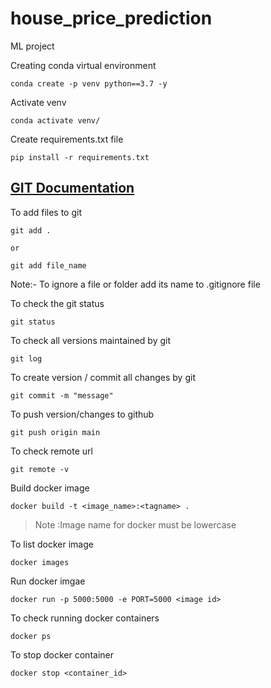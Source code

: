 # house_price_prediction
ML project

Creating conda virtual environment
```
conda create -p venv python==3.7 -y
```
Activate venv
```
conda activate venv/
```
Create requirements.txt file
```
pip install -r requirements.txt
```
## [GIT Documentation](https://git-scm.com/docs/gittutorial)

To add files to git
```
git add .

or

git add file_name
```
Note:- To ignore a file or folder add its name to .gitignore file

To check the git status
```
git status
```
To check all versions maintained by git
```
git log
```
To  create version / commit all changes by git
```
git commit -m "message"
```
To push version/changes to github
```
git push origin main
```
To check remote url
```
git remote -v
```

Build docker image
```
docker build -t <image_name>:<tagname> .
```
> Note :Image name for docker must be lowercase

To list docker image
```
docker images
```
Run docker imgae
```
docker run -p 5000:5000 -e PORT=5000 <image id>
```
To check running docker containers
```
docker ps
```
To stop docker container
```
docker stop <container_id>
```